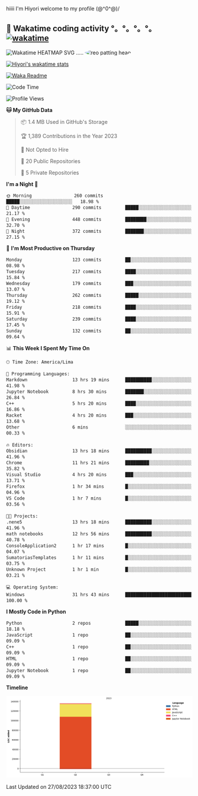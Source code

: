 hiiii I'm Hiyori welcome to my profile \(@^0^@)/

## 🦄 Wakatime coding activity °。°。°。°。[![wakatime](https://wakatime.com/badge/user/49dba2c5-26e1-43a7-9d07-e0f8613d1227.svg)](https://wakatime.com/@49dba2c5-26e1-43a7-9d07-e0f8613d1227) 
<img src="https://wakatime.com/share/@ziajoriii7/ef87015d-57e0-4afb-bb56-1a99a24ea312.svg" width="600" alt="Wakatime HEATMAP SVG"/> ..... <img src="https://i.postimg.cc/RFM2CQFY/reo-patting.webp" alt="reo patting head" width="200" style="border-radius: 50%;">

 [![Hiyori's wakatime stats](https://github-readme-stats.vercel.app/api/wakatime?username=ziajoriii7&theme=buefy&range=last_year&is_including_today=true&layout=compact&hide=markdown)](https://github.com/anuraghazra/github-readme-stats)
 

[![Waka Readme](https://github.com/hiyorijl/hiyorijl/actions/workflows/Waka%20Readme.yml/badge.svg)](https://github.com/hiyorijl/hiyorijl/actions/workflows/Waka%20Readme.yml)

<!--START_SECTION:waka-->
![Code Time](http://img.shields.io/badge/Code%20Time-350%20hrs%2041%20mins-blue)

![Profile Views](http://img.shields.io/badge/Profile%20Views-0-blue)

**🐱 My GitHub Data** 

> 📦 1.4 MB Used in GitHub's Storage 
 > 
> 🏆 1,389 Contributions in the Year 2023
 > 
> 🚫 Not Opted to Hire
 > 
> 📜 20 Public Repositories 
 > 
> 🔑 5 Private Repositories 
 > 
**I'm a Night 🦉** 

```text
🌞 Morning                260 commits         █████░░░░░░░░░░░░░░░░░░░░   18.98 % 
🌆 Daytime                290 commits         █████░░░░░░░░░░░░░░░░░░░░   21.17 % 
🌃 Evening                448 commits         ████████░░░░░░░░░░░░░░░░░   32.70 % 
🌙 Night                  372 commits         ███████░░░░░░░░░░░░░░░░░░   27.15 % 
```
📅 **I'm Most Productive on Thursday** 

```text
Monday                   123 commits         ██░░░░░░░░░░░░░░░░░░░░░░░   08.98 % 
Tuesday                  217 commits         ████░░░░░░░░░░░░░░░░░░░░░   15.84 % 
Wednesday                179 commits         ███░░░░░░░░░░░░░░░░░░░░░░   13.07 % 
Thursday                 262 commits         █████░░░░░░░░░░░░░░░░░░░░   19.12 % 
Friday                   218 commits         ████░░░░░░░░░░░░░░░░░░░░░   15.91 % 
Saturday                 239 commits         ████░░░░░░░░░░░░░░░░░░░░░   17.45 % 
Sunday                   132 commits         ██░░░░░░░░░░░░░░░░░░░░░░░   09.64 % 
```


📊 **This Week I Spent My Time On** 

```text
🕑︎ Time Zone: America/Lima

💬 Programming Languages: 
Markdown                 13 hrs 19 mins      ██████████░░░░░░░░░░░░░░░   41.98 % 
Jupyter Notebook         8 hrs 30 mins       ███████░░░░░░░░░░░░░░░░░░   26.84 % 
C++                      5 hrs 20 mins       ████░░░░░░░░░░░░░░░░░░░░░   16.86 % 
Racket                   4 hrs 20 mins       ███░░░░░░░░░░░░░░░░░░░░░░   13.68 % 
Other                    6 mins              ░░░░░░░░░░░░░░░░░░░░░░░░░   00.33 % 

🔥 Editors: 
Obsidian                 13 hrs 18 mins      ██████████░░░░░░░░░░░░░░░   41.96 % 
Chrome                   11 hrs 21 mins      █████████░░░░░░░░░░░░░░░░   35.82 % 
Visual Studio            4 hrs 20 mins       ███░░░░░░░░░░░░░░░░░░░░░░   13.71 % 
Firefox                  1 hr 34 mins        █░░░░░░░░░░░░░░░░░░░░░░░░   04.96 % 
VS Code                  1 hr 7 mins         █░░░░░░░░░░░░░░░░░░░░░░░░   03.56 % 

🐱‍💻 Projects: 
.nene5                   13 hrs 18 mins      ██████████░░░░░░░░░░░░░░░   41.96 % 
math notebooks           12 hrs 56 mins      ██████████░░░░░░░░░░░░░░░   40.78 % 
ConsoleApplication2      1 hr 17 mins        █░░░░░░░░░░░░░░░░░░░░░░░░   04.07 % 
SumatoriasTemplates      1 hr 11 mins        █░░░░░░░░░░░░░░░░░░░░░░░░   03.75 % 
Unknown Project          1 hr 1 min          █░░░░░░░░░░░░░░░░░░░░░░░░   03.21 % 

💻 Operating System: 
Windows                  31 hrs 43 mins      █████████████████████████   100.00 % 
```

**I Mostly Code in Python** 

```text
Python                   2 repos             █████░░░░░░░░░░░░░░░░░░░░   18.18 % 
JavaScript               1 repo              ██░░░░░░░░░░░░░░░░░░░░░░░   09.09 % 
C++                      1 repo              ██░░░░░░░░░░░░░░░░░░░░░░░   09.09 % 
HTML                     1 repo              ██░░░░░░░░░░░░░░░░░░░░░░░   09.09 % 
Jupyter Notebook         1 repo              ██░░░░░░░░░░░░░░░░░░░░░░░   09.09 % 
```



**Timeline**

![Lines of Code chart](https://raw.githubusercontent.com/hiyorijl/hiyorijl/main/assets/bar_graph.png)


 Last Updated on 27/08/2023 18:37:00 UTC
<!--END_SECTION:waka-->
